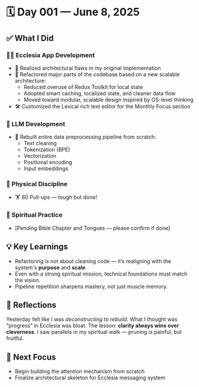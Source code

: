 # 🗓️ Day 001 — June 8, 2025

## ✅ What I Did

### 🧑‍💻 Ecclesia App Development

- 🚨 Realized architectural flaws in my original implementation
- 🧠 Refactored major parts of the codebase based on a new scalable architecture:
  - Reduced overuse of Redux Toolkit for local state
  - Adopted smart caching, localized state, and cleaner data flow
  - Moved toward modular, scalable design inspired by OS-level thinking
- 🛠 Customized the Lexical rich text editor for the Monthly Focus section

### 🧠 LLM Development

- 🔁 Rebuilt entire data preprocessing pipeline from scratch:
  - Text cleaning
  - Tokenization (BPE)
  - Vectorization
  - Positional encoding
  - Input embeddings

### 💪 Physical Discipline

- 🏋️ 60 Pull-ups — tough but done!

### 📖 Spiritual Practice

- [Pending Bible Chapter and Tongues — please confirm if done]

## 💡 Key Learnings

- Refactoring is not about cleaning code — it’s realigning with the system's **purpose** and **scale**.
- Even with a strong spiritual mission, technical foundations must match the vision.
- Pipeline repetition sharpens mastery, not just muscle memory.

## 🧠 Reflections

Yesterday felt like I was _deconstructing to rebuild_. What I thought was “progress” in Ecclesia was bloat. The lesson: **clarity always wins over cleverness**. I saw parallels in my spiritual walk — pruning is painful, but fruitful.

## 🚀 Next Focus

- Begin building the attention mechanism from scratch
- Finalize architectural skeleton for Ecclesia messaging system
